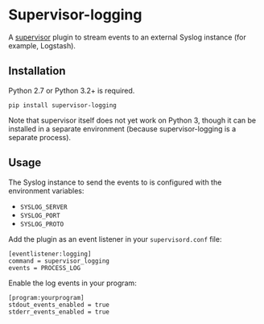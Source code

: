 Supervisor-logging
==================

A [supervisor] plugin to stream events to an external Syslog instance (for
example, Logstash).

Installation
------------

Python 2.7 or Python 3.2+ is required.

```
pip install supervisor-logging
```

Note that supervisor itself does not yet work on Python 3, though it can be
installed in a separate environment (because supervisor-logging is a separate
process).

Usage
-----

The Syslog instance to send the events to is configured with the environment
variables:

* `SYSLOG_SERVER`
* `SYSLOG_PORT`
* `SYSLOG_PROTO`

Add the plugin as an event listener in your `supervisord.conf` file:

```
[eventlistener:logging]
command = supervisor_logging
events = PROCESS_LOG
```

Enable the log events in your program:

```
[program:yourprogram]
stdout_events_enabled = true
stderr_events_enabled = true
```

[supervisor]: http://supervisord.org/
